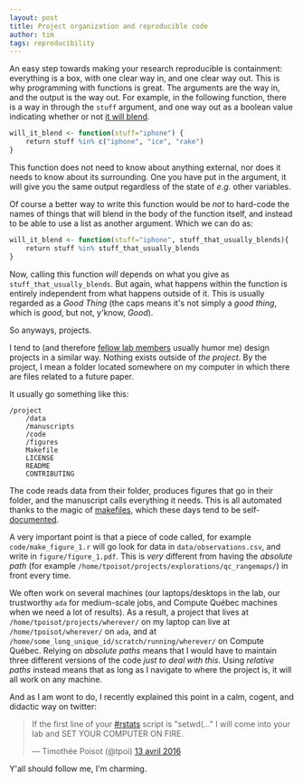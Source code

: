 ```yaml
---
layout: post
title: Project organization and reproducible code
author: tim
tags: reproducibility
---
```


An easy step towards making your research reproducible is containment:
everything is a box, with one clear way in, and one clear way out. This is
why programming with functions is great. The arguments are the way in, and
the output is the way out. For example, in the following function, there is
a way in through the `stuff` argument, and one way out as a boolean value
indicating whether or not [it will blend][blend].

[blend]: https://www.youtube.com/watch?v=lBUJcD6Ws6s

~~~ r
will_it_blend <- function(stuff="iphone") {
    return stuff %in% c("iphone", "ice", "rake")
}
~~~

This function does not need to know about anything external, nor does it
needs to know about its surrounding. One you have put in the argument, it will
give you the same output regardless of the state of *e.g.* other variables.

Of course a better way to write this function would be *not* to hard-code
the names of things that will blend in the body of the function itself,
and instead to be able to use a list as another argument. Which we can do as:

~~~ r
will_it_blend <- function(stuff="iphone", stuff_that_usually_blends){
    return stuff %in% stuff_that_usually_blends
}
~~~

Now, calling this function *will* depends on what you give as
`stuff_that_usually_blends`. But again, what happens within the function
is entirely independent from what happens outside of it. This is usually
regarded as a *Good Thing* (the caps means it's not simply a *good thing*,
which is *good*, but not, y'know, *Good*).

So anyways, projects.

I tend to (and therefore [fellow lab members][people] usually humor me)
design projects in a similar way. Nothing exists outside of *the project*. By
the project, I mean a folder located somewhere on my computer in which there
are files related to a future paper.

[people]: /people/

It usually go something like this:

~~~
/project
    /data
    /manuscripts
    /code
    /figures
    Makefile
    LICENSE
    README
    CONTRIBUTING
~~~

The code reads data from their folder, produces figures that go in
their folder, and the manuscript calls everything it needs. This is all
automated thanks to the magic of [makefiles], which these days tend to be
self-[documented].

[makefiles]: http://swcarpentry.github.io/make-novice/
[documented]: http://marmelab.com/blog/2016/02/29/auto-documented-makefile.html

A very important point is that a piece of code called,
for example `code/make_figure_1.r` will go look for data in
`data/observations.csv`, and write in `figure/figure_1.pdf`. This
is *very* different from having the *absolute path* (for example
`/home/tpoisot/projects/explorations/qc_rangemaps/`) in front every time.

We often work on several machines (our laptops/desktops in the
lab, our trustworthy `ada` for medium-scale jobs, and Compute
Québec machines when we need a lot of results). As a result,
a project that lives at `/home/tpoisot/projects/wherever/` on
my laptop can live at `/home/tpoisot/wherever/` on `ada`, and at
`/home/some_long_unique_id/scratch/running/wherever/` on Compute
Québec. Relying on *absolute paths* means that I would have to maintain three
different versions of the code *just to deal with this*. Using *relative
paths* instead means that as long as I navigate to where the project is,
it will all work on any machine.

And as I am wont to do, I recently explained this point in a calm, cogent,
and didactic way on twitter:

<blockquote class="twitter-tweet" data-lang="fr"><p lang="en" dir="ltr">If the first line of your <a href="https://twitter.com/hashtag/rstats?src=hash">#rstats</a> script is &quot;setwd(...&quot; I will come into your lab and SET YOUR COMPUTER ON FIRE.</p>&mdash; Timothée Poisot (@tpoi) <a href="https://twitter.com/tpoi/status/720340395901648897">13 avril 2016</a></blockquote>
<script async src="//platform.twitter.com/widgets.js" charset="utf-8"></script>

Y'all should follow me, I'm charming.
